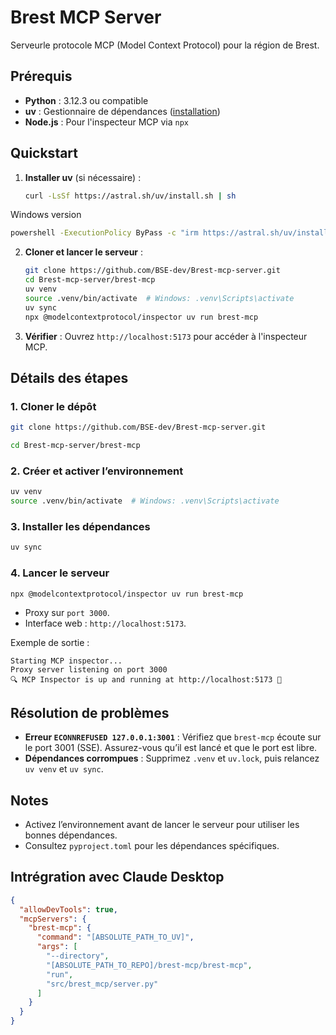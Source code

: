 # Brest MCP  Server

Serveurle protocole MCP (Model Context Protocol) pour la région de Brest.

## Prérequis
- **Python** : 3.12.3 ou compatible
- **uv** : Gestionnaire de dépendances ([installation](https://docs.astral.sh/uv/getting-started/installation/))
- **Node.js** : Pour l'inspecteur MCP via `npx`

## Quickstart
1. **Installer uv** (si nécessaire) :
   ```bash
   curl -LsSf https://astral.sh/uv/install.sh | sh
   ```
Windows version 
   ```bash
powershell -ExecutionPolicy ByPass -c "irm https://astral.sh/uv/install.ps1 | iex"
   ```
2. **Cloner et lancer le serveur** :
   ```bash
   git clone https://github.com/BSE-dev/Brest-mcp-server.git
   cd Brest-mcp-server/brest-mcp
   uv venv
   source .venv/bin/activate  # Windows: .venv\Scripts\activate
   uv sync
   npx @modelcontextprotocol/inspector uv run brest-mcp
   ```
3. **Vérifier** : Ouvrez `http://localhost:5173` pour accéder à l'inspecteur MCP.

## Détails des étapes
### 1. Cloner le dépôt
```bash
git clone https://github.com/BSE-dev/Brest-mcp-server.git

cd Brest-mcp-server/brest-mcp
```
### 2. Créer et activer l’environnement
```bash
uv venv
source .venv/bin/activate  # Windows: .venv\Scripts\activate
```

### 3. Installer les dépendances
```bash
uv sync
```

### 4. Lancer le serveur
```bash
npx @modelcontextprotocol/inspector uv run brest-mcp
```
- Proxy sur `port 3000`.
- Interface web : `http://localhost:5173`.

Exemple de sortie :
```
Starting MCP inspector...
Proxy server listening on port 3000
🔍 MCP Inspector is up and running at http://localhost:5173 🚀
```

## Résolution de problèmes
- **Erreur `ECONNREFUSED 127.0.0.1:3001`** : Vérifiez que `brest-mcp` écoute sur le port 3001 (SSE). Assurez-vous qu’il est lancé et que le port est libre.
- **Dépendances corrompues** : Supprimez `.venv` et `uv.lock`, puis relancez `uv venv` et `uv sync`.

## Notes
- Activez l’environnement avant de lancer le serveur pour utiliser les bonnes dépendances.
- Consultez `pyproject.toml` pour les dépendances spécifiques.

## Intrégration avec Claude Desktop

```json
{
  "allowDevTools": true,
  "mcpServers": {
    "brest-mcp": {
      "command": "[ABSOLUTE_PATH_TO_UV]",
      "args": [
        "--directory",
        "[ABSOLUTE_PATH_TO_REPO]/brest-mcp/brest-mcp",
        "run",
        "src/brest_mcp/server.py"
      ]
    }
  }
}
```

<!--  uv run src/brest_mcp/server.py -->
<!-- uvicorn brest-mcp:main -->